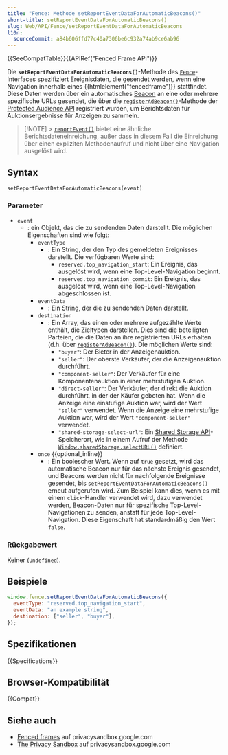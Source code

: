 ```yaml
---
title: "Fence: Methode setReportEventDataForAutomaticBeacons()"
short-title: setReportEventDataForAutomaticBeacons()
slug: Web/API/Fence/setReportEventDataForAutomaticBeacons
l10n:
  sourceCommit: a84b606ffd77c40a7306be6c932a74ab9ce6ab96
---
```


{{SeeCompatTable}}{{APIRef("Fenced Frame API")}}

Die **`setReportEventDataForAutomaticBeacons()`**-Methode des [`Fence`](/de/docs/Web/API/Fence)-Interfaces spezifiziert Ereignisdaten, die gesendet werden, wenn eine Navigation innerhalb eines {{htmlelement("fencedframe")}} stattfindet. Diese Daten werden über ein automatisches [Beacon](/de/docs/Web/API/Beacon_API) an eine oder mehrere spezifische URLs gesendet, die über die [`registerAdBeacon()`](/de/docs/Web/API/InterestGroupReportingScriptRunnerGlobalScope/registerAdBeacon)-Methode der [Protected Audience API](https://privacysandbox.google.com/private-advertising/protected-audience) registriert wurden, um Berichtsdaten für Auktionsergebnisse für Anzeigen zu sammeln.

> [!NOTE] > [`reportEvent()`](/de/docs/Web/API/Fence/reportEvent) bietet eine ähnliche Berichtsdateneinreichung, außer dass in diesem Fall die Einreichung über einen expliziten Methodenaufruf und nicht über eine Navigation ausgelöst wird.

## Syntax

```js-nolint
setReportEventDataForAutomaticBeacons(event)
```

### Parameter

- `event`
  - : ein Objekt, das die zu sendenden Daten darstellt. Die möglichen Eigenschaften sind wie folgt:
    - `eventType`
      - : Ein String, der den Typ des gemeldeten Ereignisses darstellt. Die verfügbaren Werte sind:
        - `reserved.top_navigation_start`: Ein Ereignis, das ausgelöst wird, wenn eine Top-Level-Navigation beginnt.
        - `reserved.top_navigation_commit`: Ein Ereignis, das ausgelöst wird, wenn eine Top-Level-Navigation abgeschlossen ist.
    - `eventData`
      - : Ein String, der die zu sendenden Daten darstellt.
    - `destination`
      - : Ein Array, das einen oder mehrere aufgezählte Werte enthält, die Zieltypen darstellen. Dies sind die beteiligten Parteien, die die Daten an ihre registrierten URLs erhalten (d.h. über [`registerAdBeacon()`](/de/docs/Web/API/InterestGroupReportingScriptRunnerGlobalScope/registerAdBeacon)). Die möglichen Werte sind:
        - `"buyer"`: Der Bieter in der Anzeigenauktion.
        - `"seller"`: Der oberste Verkäufer, der die Anzeigenauktion durchführt.
        - `"component-seller"`: Der Verkäufer für eine Komponentenauktion in einer mehrstufigen Auktion.
        - `"direct-seller"`: Der Verkäufer, der direkt die Auktion durchführt, in der der Käufer geboten hat. Wenn die Anzeige eine einstufige Auktion war, wird der Wert `"seller"` verwendet. Wenn die Anzeige eine mehrstufige Auktion war, wird der Wert `"component-seller"` verwendet.
        - `"shared-storage-select-url"`: Ein [Shared Storage API](https://privacysandbox.google.com/private-advertising/shared-storage)-Speicherort, wie in einem Aufruf der Methode [`Window.sharedStorage.selectURL()`](/de/docs/Web/API/WindowSharedStorage/selectURL) definiert.
    - `once` {{optional_inline}}
      - : Ein boolescher Wert. Wenn auf `true` gesetzt, wird das automatische Beacon nur für das nächste Ereignis gesendet, und Beacons werden nicht für nachfolgende Ereignisse gesendet, bis `setReportEventDataForAutomaticBeacons()` erneut aufgerufen wird. Zum Beispiel kann dies, wenn es mit einem `click`-Handler verwendet wird, dazu verwendet werden, Beacon-Daten nur für spezifische Top-Level-Navigationen zu senden, anstatt für jede Top-Level-Navigation. Diese Eigenschaft hat standardmäßig den Wert `false`.

### Rückgabewert

Keiner (`Undefined`).

## Beispiele

```js
window.fence.setReportEventDataForAutomaticBeacons({
  eventType: "reserved.top_navigation_start",
  eventData: "an example string",
  destination: ["seller", "buyer"],
});
```

## Spezifikationen

{{Specifications}}

## Browser-Kompatibilität

{{Compat}}

## Siehe auch

- [Fenced frames](https://privacysandbox.google.com/private-advertising/fenced-frame) auf privacysandbox.google.com
- [The Privacy Sandbox](https://privacysandbox.google.com/) auf privacysandbox.google.com
